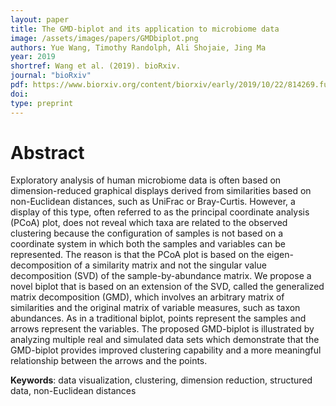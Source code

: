 ```yaml
---
layout: paper
title: The GMD-biplot and its application to microbiome data
image: /assets/images/papers/GMDbiplot.png
authors: Yue Wang, Timothy Randolph, Ali Shojaie, Jing Ma 
year: 2019
shortref: Wang et al. (2019). bioRxiv. 
journal: "bioRxiv"
pdf: https://www.biorxiv.org/content/biorxiv/early/2019/10/22/814269.full.pdf
doi: 
type: preprint
---
```


# Abstract

Exploratory analysis of human microbiome data is often based on dimension-reduced graphical displays derived from similarities based on non-Euclidean distances, such as UniFrac or Bray-Curtis. However, a display of this type, often referred to as the principal coordinate analysis (PCoA) plot, does not reveal which taxa are related to the observed clustering because the configuration of samples is not based on a coordinate system in which both the samples and variables can be represented. The reason is that the PCoA plot is based on the eigen-decomposition of a similarity matrix and not the singular value decomposition (SVD) of the sample-by-abundance matrix. We propose a novel biplot that is based on an extension of the SVD, called the generalized matrix decomposition (GMD), which involves an arbitrary matrix of similarities and the original matrix of variable measures, such as taxon abundances. As in a traditional biplot, points represent the samples and arrows represent the variables. The proposed GMD-biplot is illustrated by analyzing multiple real and simulated data sets which demonstrate that the GMD-biplot provides improved clustering capability and a more meaningful relationship between the arrows and the points.

**Keywords**: data visualization, clustering, dimension reduction, structured data, non-Euclidean distances

